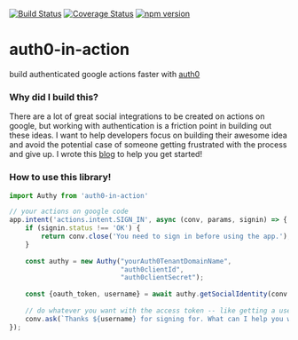 [![Build Status](https://travis-ci.org/ekeitho/auth0-in-action.svg?branch=master)](https://travis-ci.org/ekeitho/auth0-in-action)
[![Coverage Status](https://coveralls.io/repos/github/ekeitho/auth0-in-action/badge.svg?branch=master)](https://coveralls.io/github/ekeitho/auth0-in-action?branch=master)
[![npm version](https://badge.fury.io/js/auth0-in-action.svg)](https://badge.fury.io/js/auth0-in-action)

# auth0-in-action
build authenticated google actions faster with [auth0](https://auth0.com)

### Why did I build this?

There are a lot of great social integrations to be created on actions on google, 
but working with authentication is a friction point in building out these ideas. 
I want to help developers focus on building their awesome idea and avoid the potential 
case of someone getting frustrated with the process and give up. I wrote this [blog](https://medium.com/@ekeitho/setup-authenticated-actions-on-google-with-auth0-51748b29c2ed) to help you get started! 

### How to use this library!

```typescript
import Authy from 'auth0-in-action'

// your actions on google code
app.intent('actions.intent.SIGN_IN', async (conv, params, signin) => {
    if (signin.status !== 'OK') {
        return conv.close('You need to sign in before using the app.');
    }
    
    const authy = new Authy("yourAuth0TenantDomainName", 
                            "auth0clientId", 
                            "auth0clientSecret");
                            
    const {oauth_token, username} = await authy.getSocialIdentity(conv.user.access.token);
    
    // do whatever you want with the access token -- like getting a users github repos
    conv.ask(`Thanks ${username} for signing for. What can I help you with today?`);
});

```


